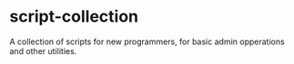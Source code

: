 # script-collection
A collection of scripts for new programmers, for basic admin opperations and other utilities.
